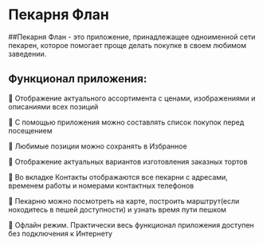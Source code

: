 # Пекарня Флан

##Пекарня Флан - это приложение, принадлежащее одноименной сети пекарен, которое помогает проще делать покупке в своем любимом
заведении.

## Функционал приложения: 

:black_square_button: Отображение актуального ассортимента с ценами, изображениями и описаниями всех позиций

:black_square_button: С помощью приложения можно составлять список покупок перед посещением

:black_square_button: Любимые позиции можно сохранять в Избранное

:black_square_button: Отображение актуальных вариантов изготовления заказных тортов

:black_square_button: Во вкладке Контакты отображаются все пекарни с адресами, временем работы и номерами контактных телефонов

:black_square_button: Пекарню можно посмотреть на карте, построить марштрут(если ноходитесь в пешей доступности) и узнать время
пути пешком

:black_square_button: Офлайн режим. Практически весь функционал приложения доступен без подключения к Интернету
